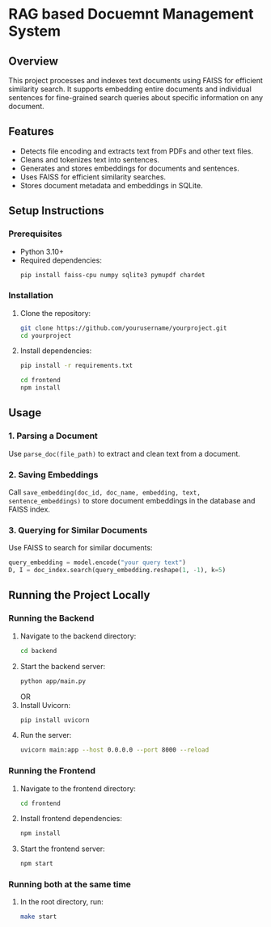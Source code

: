 # RAG based Docuemnt Management System

## Overview
This project processes and indexes text documents using FAISS for efficient similarity search. It supports embedding entire documents and individual sentences for fine-grained search queries about specific information on any document.

## Features
- Detects file encoding and extracts text from PDFs and other text files.
- Cleans and tokenizes text into sentences.
- Generates and stores embeddings for documents and sentences.
- Uses FAISS for efficient similarity searches.
- Stores document metadata and embeddings in SQLite.

## Setup Instructions
### Prerequisites
- Python 3.10+
- Required dependencies:
  ```sh
  pip install faiss-cpu numpy sqlite3 pymupdf chardet 
  ```

### Installation
1. Clone the repository:
   ```sh
   git clone https://github.com/yourusername/yourproject.git
   cd yourproject
   ```
2. Install dependencies:
   ```sh
   pip install -r requirements.txt
   ```

   ```sh
   cd frontend
   npm install
   ```

## Usage
### 1. Parsing a Document
Use `parse_doc(file_path)` to extract and clean text from a document.

### 2. Saving Embeddings
Call `save_embedding(doc_id, doc_name, embedding, text, sentence_embeddings)` to store document embeddings in the database and FAISS index.

### 3. Querying for Similar Documents
Use FAISS to search for similar documents:
```python
query_embedding = model.encode("your query text")
D, I = doc_index.search(query_embedding.reshape(1, -1), k=5)
```

## Running the Project Locally

### Running the Backend
1. Navigate to the backend directory:
   ```sh
   cd backend
   ```
2. Start the backend server:
   ```sh
   python app/main.py
   ```
   OR
1. Install Uvicorn:
    ```sh
    pip install uvicorn
    ```
2. Run the server:
    ```sh
    uvicorn main:app --host 0.0.0.0 --port 8000 --reload
    ```
### Running the Frontend
1. Navigate to the frontend directory:
   ```sh
   cd frontend
   ```
2. Install frontend dependencies:
   ```sh
   npm install
   ```
3. Start the frontend server:
   ```sh
   npm start
   ```
### Running both at the same time 
1. In the root directory, run:
   ```sh
   make start
   ```
